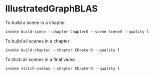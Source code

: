 # IllustratedGraphBLAS

To build a scene in a chapter

```
invoke build-scene --chapter Chapter0 --scene Scene0 --quality l
```

To build all scenes in a chapter:

```
invoke build-chapter --chapter Chapter0 --quality l
```

To stich all scenes in a final video

```
invoke stitch-videos --chapter Chapter0 --quality l
```

